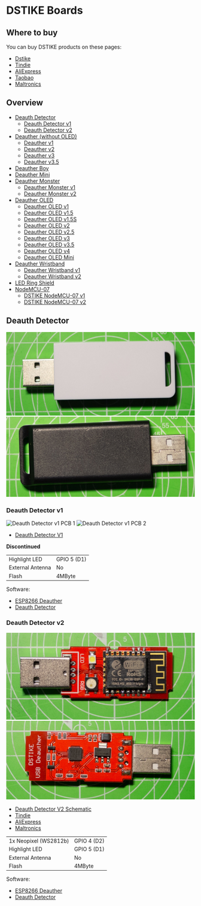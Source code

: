 # DSTIKE Boards

## Where to buy

You can buy DSTIKE products on these pages:  
- [Dstike](https://dstike.com/)
- [Tindie](https://www.tindie.com/stores/lspoplove/)
- [AliExpress](https://www.aliexpress.com/store/2996024)
- [Taobao](https://shop135375846.taobao.com/)
- [Maltronics](https://maltronics.com/)

## Overview
- [Deauth Detector](#deauth-detector)
  - [Deauth Detector v1](#deauth-detector-v1)
  - [Deauth Detector v2](#deauth-detector-v2)
- [Deauther (without OLED)]()
  - [Deauther v1]()
  - [Deauther v2]()
  - [Deauther v3]()
  - [Deauther v3.5]()
- [Deauther Boy]() 
- [Deauther Mini]()
- [Deauther Monster]()
  - [Deauther Monster v1]()
  - [Deauther Monster v2]()
- [Deauther OLED]()
  - [Deauther OLED v1]()
  - [Deauther OLED v1.5]()
  - [Deauther OLED v1.5S]()
  - [Deauther OLED v2]()
  - [Deauther OLED v2.5]()
  - [Deauther OLED v3]()
  - [Deauther OLED v3.5]()
  - [Deauther OLED v4]()
  - [Deauther OLED Mini]()
- [Deauther Wristband]()
  - [Deauther Wristband v1]()
  - [Deauther Wristband v2]()
- [LED Ring Shield]()
- [NodeMCU-07]()
  - [DSTIKE NodeMCU-07 v1]()
  - [DSTIKE NodeMCU-07 v2]()
  
## Deauth Detector

![Deauth Detector case 1](/Deauth-Detector/Deauth_Detector_case_1.jpg)
![Deauth Detector case 2](/Deauth-Detector/Deauth_Detector_case_2.jpg)

### Deauth Detector v1

![Deauth Detector v1 PCB 1](https://github.com/lspoplove/Deauther-Project/blob/master/Deauth-Detector/Deauth_Detector_v1_1.jpg)
![Deauth Detector v1 PCB 2](https://github.com/lspoplove/Deauther-Project/blob/master/Deauth-Detector/Deauth_Detector_v1_2.jpg)
- [Deauth Detector V1](https://www.tindie.com/products/lspoplove/deauth-detector-pre-flashed/#)

**Discontinued**

|  |  |
| - | - |
| Highlight LED | GPIO 5 (D1) |
| External Antenna | No |
| Flash | 4MByte |

Software:  
- [ESP8266 Deauther](https://github.com/spacehuhn/esp8266_deauther/)
- [Deauth Detector](http://github.com/spacehuhn/DeauthDetector)

### Deauth Detector v2

![Deauth Detector v2 PCB 1](/Deauth-Detector/Deauth_Detector_v2_1.jpg)
![Deauth Detector v2 PCB 2](/Deauth-Detector/Deauth_Detector_v2_2.jpg)
- [Deauth Detector V2 Schematic](https://github.com/lspoplove/Deauther-Project/blob/master/Deauth-Detector/Deauth%20Detector%20V2%20schematic.pdf)
- [Tindie](https://www.tindie.com/products/lspoplove/dstike-deauth-detector-v2pre-flashed/)
- [AliExpress](https://www.aliexpress.com/item/D-duino-V3-ESP8266-0-96OLED-Arduino-NodeMCU-DIY-electronic-diy-kit-lcd-DIY-electronic-raspberry/32812101331.html)
- [Maltronics](https://maltronics.com/collections/deauthers/products/wifi-deauther-usb)

|  |  |
| - | - |
| 1x Neopixel (WS2812b) | GPIO 4 (D2) |
| Highlight LED | GPIO 5 (D1) |
| External Antenna | No |
| Flash | 4MByte |

Software:  
- [ESP8266 Deauther](https://github.com/spacehuhn/esp8266_deauther/)
- [Deauth Detector](http://github.com/spacehuhn/DeauthDetector)

